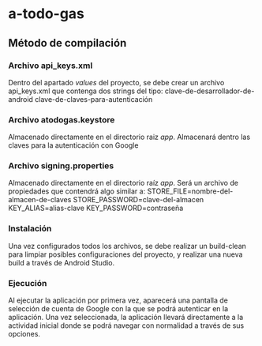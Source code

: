 # a-todo-gas

## Método de compilación

### Archivo api_keys.xml

Dentro del apartado _values_ del proyecto, se debe crear un archivo api_keys.xml que contenga dos strings del tipo:
<string name="general_key">clave-de-desarrollador-de-android</string>
<string name="server_client_id">clave-de-claves-para-autenticación</string>

### Archivo atodogas.keystore

Almacenado directamente en el directorio raiz _app_.
Almacenará dentro las claves para la autenticación con Google

### Archivo signing.properties

Almacenado directamente en el directorio raíz _app_.
Será un archivo de propiedades que contendrá algo similar a:
STORE_FILE=nombre-del-almacen-de-claves
STORE_PASSWORD=clave-del-almacen
KEY_ALIAS=alias-clave
KEY_PASSWORD=contraseña

### Instalación

Una vez configurados todos los archivos, se debe realizar un build-clean para limpiar posibles configuraciones del proyecto, y realizar una nueva build a través de Android Studio.

### Ejecución

Al ejecutar la aplicación por primera vez, aparecerá una pantalla de selección de cuenta de Google con la que se podrá autenticar en la aplicación.
Una vez seleccionada, la aplicación llevará directamente a la actividad inicial donde se podrá navegar con normalidad a través de sus opciones.
